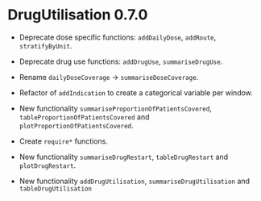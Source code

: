 # DrugUtilisation 0.7.0

* Deprecate dose specific functions: `addDailyDose`, `addRoute`, 
  `stratifyByUnit`.
  
* Deprecate drug use functions: `addDrugUse`, `summariseDrugUse`.

* Rename `dailyDoseCoverage` -> `summariseDoseCoverage`.

* Refactor of `addIndication` to create a categorical variable per window.

* New functionality `summariseProportionOfPatientsCovered`,
  `tableProportionOfPatientsCovered` and `plotProportionOfPatientsCovered`.

* Create `require*` functions.

* New functionality `summariseDrugRestart`, `tableDrugRestart` and 
  `plotDrugRestart`.

* New functionality `addDrugUtilisation`, `summariseDrugUtilisation` and 
  `tableDrugUtilisation`
